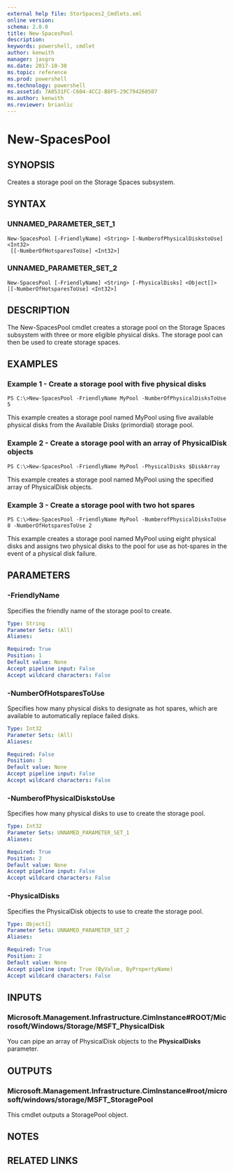 ```yaml
---
external help file: StorSpaces2_Cmdlets.xml
online version: 
schema: 2.0.0
title: New-SpacesPool
description: 
keywords: powershell, cmdlet
author: kenwith
manager: jasgro
ms.date: 2017-10-30
ms.topic: reference
ms.prod: powershell
ms.technology: powershell
ms.assetid: 7A0531FC-C604-4CC2-B8F5-29C794260507
ms.author: kenwith
ms.reviewer: brianlic
---
```


# New-SpacesPool

## SYNOPSIS
Creates a storage pool on the Storage Spaces subsystem.

## SYNTAX

### UNNAMED_PARAMETER_SET_1
```
New-SpacesPool [-FriendlyName] <String> [-NumberofPhysicalDiskstoUse] <Int32>
 [[-NumberOfHotsparesToUse] <Int32>]
```

### UNNAMED_PARAMETER_SET_2
```
New-SpacesPool [-FriendlyName] <String> [-PhysicalDisks] <Object[]> [[-NumberOfHotsparesToUse] <Int32>]
```

## DESCRIPTION
The New-SpacesPool cmdlet creates a storage pool on the Storage Spaces subsystem with three or more eligible physical disks.
The storage pool can then be used to create storage spaces.

## EXAMPLES

### Example 1 - Create a storage pool with five physical disks
```
PS C:\>New-SpacesPool -FriendlyName MyPool -NumberOfPhysicalDisksToUse 5
```

This example creates a storage pool named MyPool using five available physical disks from the Available Disks (primordial) storage pool.

### Example 2 - Create a storage pool with an array of PhysicalDisk objects
```
PS C:\>New-SpacesPool -FriendlyName MyPool -PhysicalDisks $DiskArray
```

This example creates a storage pool named MyPool using the specified array of PhysicalDisk objects.

### Example 3 - Create a storage pool with two hot spares
```
PS C:\>New-SpacesPool -FriendlyName MyPool -NumberofPhysicalDisksToUse 8 -NumberOfHotsparesToUse 2
```

This example creates a storage pool named MyPool using eight physical disks and assigns two physical disks to the pool for use as hot-spares in the event of a physical disk failure.

## PARAMETERS

### -FriendlyName
Specifies the friendly name of the storage pool to create.

```yaml
Type: String
Parameter Sets: (All)
Aliases: 

Required: True
Position: 1
Default value: None
Accept pipeline input: False
Accept wildcard characters: False
```

### -NumberOfHotsparesToUse
Specifies how many physical disks to designate as hot spares, which are available to automatically replace failed disks.

```yaml
Type: Int32
Parameter Sets: (All)
Aliases: 

Required: False
Position: 3
Default value: None
Accept pipeline input: False
Accept wildcard characters: False
```

### -NumberofPhysicalDiskstoUse
Specifies how many physical disks to use to create the storage pool.

```yaml
Type: Int32
Parameter Sets: UNNAMED_PARAMETER_SET_1
Aliases: 

Required: True
Position: 2
Default value: None
Accept pipeline input: False
Accept wildcard characters: False
```

### -PhysicalDisks
Specifies the PhysicalDisk objects to use to create the storage pool.

```yaml
Type: Object[]
Parameter Sets: UNNAMED_PARAMETER_SET_2
Aliases: 

Required: True
Position: 2
Default value: None
Accept pipeline input: True (ByValue, ByPropertyName)
Accept wildcard characters: False
```

## INPUTS

### Microsoft.Management.Infrastructure.CimInstance#ROOT/Microsoft/Windows/Storage/MSFT_PhysicalDisk
You can pipe an array of PhysicalDisk objects to the **PhysicalDisks** parameter.

## OUTPUTS

### Microsoft.Management.Infrastructure.CimInstance#root/microsoft/windows/storage/MSFT_StoragePool
This cmdlet outputs a StoragePool object.

## NOTES

## RELATED LINKS

